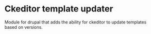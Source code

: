 # Ckeditor template updater
Module for drupal that adds the ability for ckeditor to update templates based on versions.
